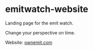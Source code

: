 # emitwatch-website

Landing page for the emit watch.

Change your perspective on time.

Website: [ownemit.com](https://ownemit.com/)


